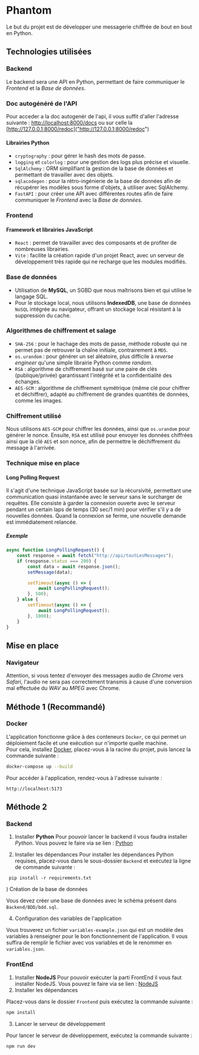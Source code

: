 # Phantom
Le but du projet est de développer une messagerie chiffrée de bout en bout en Python.

## Technologies utilisées

### Backend

Le backend sera une API en Python, permettant de faire communiquer le _Frontend_ et la _Base de données_.

### Doc autogénéré de l'API

Pour acceder a la doc autogenér de l'api, il vous suffit d'aller l'adresse suivante :
[http://localhost:8000/docs]("http://localhost:8000/docs") ou sur celle la [http://127.0.0.1:8000/redoc]("http://127.0.0.1:8000/redoc")

#### Librairies Python

- `cryptography` : pour gérer le hash des mots de passe.
- `logging` et `colorlog` : pour une gestion des logs plus précise et visuelle.
- `SqlAlchemy` : ORM simplifiant la gestion de la base de données et permettant de travailler avec des objets.
- `sqlacodegen` : pour la rétro-ingénierie de la base de données afin de récupérer les modèles sous forme d'objets, à utiliser avec SqlAlchemy.
- `FastAPI` : pour créer une API avec différentes routes afin de faire communiquer le _Frontend_ avec la _Base de données_.

### Frontend

#### Framework et librairies JavaScript

- `React` : permet de travailler avec des composants et de profiter de nombreuses librairies.
- `Vite` : facilite la création rapide d'un projet React, avec un serveur de développement très rapide qui ne recharge que les modules modifiés.

### Base de données

- Utilisation de **MySQL**, un SGBD que nous maîtrisons bien et qui utilise le langage SQL.
- Pour le stockage local, nous utilisons **IndexedDB**, une base de données `NoSQL` intégrée au navigateur, offrant un stockage local résistant à la suppression du cache.

### Algorithmes de chiffrement et salage

- `SHA-256` : pour le hachage des mots de passe, méthode robuste qui ne permet pas de retrouver la chaîne initiale, contrairement à `MD5`.
- `os.urandom` : pour générer un sel aléatoire, plus difficile à *reverse engineer* qu'une simple librairie Python comme *random*.
- `RSA` : algorithme de chiffrement basé sur une paire de clés (publique/privée) garantissant l'intégrité et la confidentialité des échanges.
- `AES-GCM` : algorithme de chiffrement symétrique (même clé pour chiffrer et déchiffrer), adapté au chiffrement de grandes quantités de données, comme les images.

### Chiffrement utilisé

Nous utilisons `AES-GCM` pour chiffrer les données, ainsi que `os.urandom` pour générer le nonce. Ensuite, `RSA` est utilisé pour envoyer les données chiffrées ainsi que la clé `AES` et son nonce, afin de permettre le déchiffrement du message à l'arrivée.

### Technique mise en place

#### Long Polling Request

Il s'agit d'une technique JavaScript basée sur la récursivité, permettant une communication quasi instantanée avec le serveur sans le surcharger de requêtes. Elle consiste à garder la connexion ouverte avec le serveur pendant un certain laps de temps (30 sec/1 min) pour vérifier s'il y a de nouvelles données. Quand la connexion se ferme, une nouvelle demande est immédiatement relancée.

##### _Exemple_
```js
async function LongPollingRequest() {
    const response = await fetch("http://api/toutLesMessages");
    if (response.status === 200) {
        const data = await response.json();
        setMessage(data);

        setTimeout(async () => {
            await LongPollingRequest();
        }, 500);
    } else {
        setTimeout(async () => {
            await LongPollingRequest();
        }, 1000);
    }
}
```

## Mise en place

### Navigateur

Attention, si vous tentez d'envoyer des messages audio de *Chrome* vers *Safari*, l'audio ne sera pas correctement transmis à cause d'une conversion mal effectuée du _WAV_ au _MPEG_ avec Chrome.

## Méthode 1 (Recommandé)

### Docker

L'application fonctionne grâce à des conteneurs `Docker`, ce qui permet un déploiement facile et une exécution sur n'importe quelle machine.  
Pour cela, installez [Docker](https://www.docker.com/get-started/), placez-vous à la racine du projet, puis lancez la commande suivante :
```bash
docker-compose up --build
```

Pour accéder à l'application, rendez-vous à l'adresse suivante :  
```
http://localhost:5173
```

## Méthode 2

### Backend
 1) Installer **Python**
    Pour pouvoir lancer le backend il vous faudra installer _Python_. Vous pouvez le faire via se lien : [Python]("https://www.python.org/downloads/")
 
 2) Installer les dépendances 
   Pour installer les dépendances Python requises, placez-vous dans le sous-dossier `Backend` et exécutez la ligne de commande suivante :
```
 pip install -r requirements.txt
 ```
) Création de la base de données
 
 Vous devez créer une base de données avec le schéma présent dans `Backend/BDD/bdd.sql`.
 
 4) Configuration des variables de l'application
 
 Vous trouverez un fichier `variables-example.json` qui est un modèle des variables à renseigner pour le bon fonctionnement de l'application. Il vous suffira de remplir le fichier avec vos variables et de le renommer en `variables.json`.
 
 ### FrontEnd
 1) Installer **NodeJS**
    Pour pouvoir exécuter la parti FrontEnd il vous faut installer NodeJS. Vous pouvez le faire via se lien : [NodeJS]("https://nodejs.org/fr/download")
 2) Installer les dépendances
 
 Placez-vous dans le dossier `Frontend` puis exécutez la commande suivante :
 ```bash
 npm install 
 ```
3) Lancer le serveur de développement
 
 Pour lancer le serveur de développement, exécutez la commande suivante :
 ```bash
 npm run dev
 ```